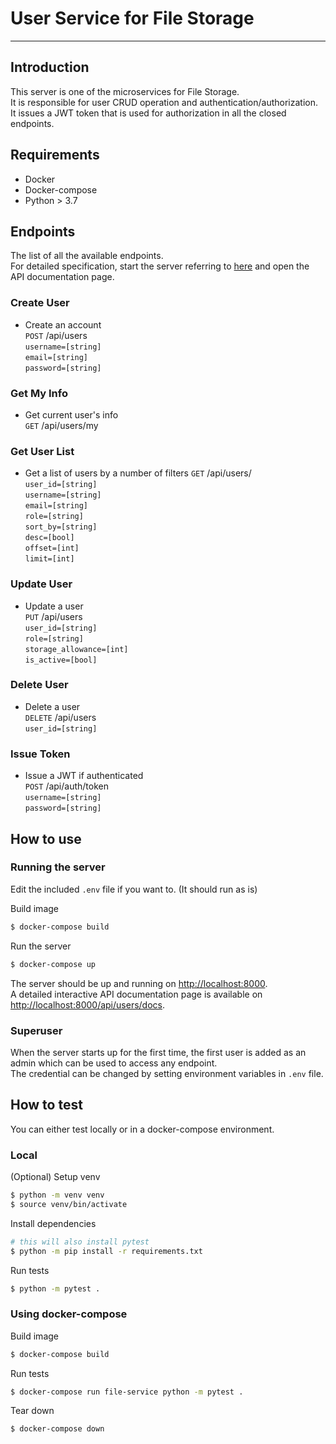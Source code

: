 # User Service for File Storage
____
## Introduction
This server is one of the microservices for File Storage.  
It is responsible for user CRUD operation and authentication/authorization.  
It issues a JWT token that is used for authorization in all the closed endpoints.

## Requirements
* Docker
* Docker-compose
* Python > 3.7

## Endpoints
The list of all the available endpoints.  
For detailed specification, start the server referring to [here](#running-the-server) and open the API documentation page.
### Create User
* Create an account  
  `POST` /api/users  
  `username=[string]`  
  `email=[string]`  
  `password=[string]`
### Get My Info
* Get current user's info  
  `GET` /api/users/my
### Get User List
* Get a list of users by a number of filters 
  `GET` /api/users/  
  `user_id=[string]`  
  `username=[string]`  
  `email=[string]`  
  `role=[string]`  
  `sort_by=[string]`  
  `desc=[bool]`  
  `offset=[int]`  
  `limit=[int]`
### Update User
* Update a user  
  `PUT` /api/users  
  `user_id=[string]`  
  `role=[string]`  
  `storage_allowance=[int]`  
  `is_active=[bool]`
### Delete User  
* Delete a user  
  `DELETE` /api/users  
  `user_id=[string]`
### Issue Token
* Issue a JWT if authenticated  
  `POST` /api/auth/token  
  `username=[string]`  
  `password=[string]`

## How to use
### Running the server
Edit the included `.env` file if you want to. (It should run as is)

Build image
```bash
$ docker-compose build
```
Run the server
```bash
$ docker-compose up
```
The server should be up and running on <http://localhost:8000>.  
A detailed interactive API documentation page is available on <http://localhost:8000/api/users/docs>.

### Superuser
When the server starts up for the first time, the first user is added as an admin which can be used to access any endpoint.  
The credential can be changed by setting environment variables in `.env` file.

## How to test
You can either test locally or in a docker-compose environment.
### Local
(Optional) Setup venv
```bash
$ python -m venv venv
$ source venv/bin/activate
```

Install dependencies
```bash
# this will also install pytest
$ python -m pip install -r requirements.txt
```

Run tests
```bash
$ python -m pytest .
```

### Using docker-compose
Build image
```bash
$ docker-compose build
```

Run tests
```bash
$ docker-compose run file-service python -m pytest .
```

Tear down
```bash
$ docker-compose down
```